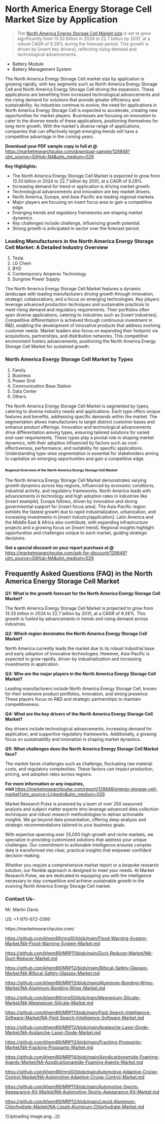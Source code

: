 <h1>North America Energy Storage Cell Market&nbsp;Size by Application</h1><blockquote><p>The <a href="https://marketresearchpulse.com/download-sample/129848?utm_source=GitHub-NA&amp;utm_medium=029">North America Energy Storage Cell Market size</a> is set to grow significantly from 13.33 billion in 2024 to 22.7 billion by 2031, at a robust CAGR of 9.28% during the forecast period. This growth is driven by [insert key drivers], reflecting rising demand and technological advancements.</p></blockquote><ul><li>Battery Module<li> Battery Management System</li></ul><p>The North America Energy Storage Cell market size by application is growing rapidly, with key segments such as North America Energy Storage Cell and North America Energy Storage Cell driving the expansion. These applications are benefiting from increased technological advancements and the rising demand for solutions that provide greater efficiency and sustainability. As industries continue to evolve, the need for applications in North America Energy Storage Cell is expected to accelerate, creating new opportunities for market players. Businesses are focusing on innovation to cater to the diverse needs of these applications, positioning themselves for long-term growth. With the market's diverse range of applications, companies that can effectively target emerging trends will have a competitive advantage in the coming years.</p><p><strong>Download your PDF sample copy in full at @ </strong><a href="https://marketresearchpulse.com/download-sample/129848?utm_source=GitHub-NA&amp;utm_medium=029">https://marketresearchpulse.com/download-sample/129848?utm_source=GitHub-NA&amp;utm_medium=029</a></p><p><strong>Key Highlights: </strong></p><ul><li>The North America Energy Storage Cell Market is expected to grow from 13.33 billion in 2024 to 22.7 billion by 2031, at a CAGR of 9.28%.</li><li>Increasing demand for trend or application is driving market growth.</li><li>Technological advancements and innovation are key market drivers.</li><li>North America, Europe, and Asia-Pacific are leading regional markets.</li><li>Major players are focusing on insert focus area to gain a competitive edge.</li><li>Emerging trends and regulatory frameworks are shaping market dynamics.</li><li>Key challenges include challenge, influencing growth potential.</li><li>Strong growth is anticipated in sector over the forecast period.</li></ul><h3>Leading Manufacturers in the North America Energy Storage Cell Market: A Detailed Industry Overview</h3><ol><li>Tesla</li><li>LG Chem</li><li>BYD</li><li>Contemporary Amperex Technology</li><li>Sungrow Power Supply</li></ol><div class="flex max-w-full flex-col flex-grow"><div class="min-h-8 text-message flex w-full flex-col items-end gap-2 whitespace-normal break-words [.text-message+&amp;]:mt-5" dir="auto" data-message-author-role="assistant" data-message-id="fd8432e4-4910-450d-b182-61b7bfb0a01f" data-message-model-slug="gpt-4o"><div class="flex w-full flex-col gap-1 empty:hidden first:pt-[3px]"><div class="markdown prose w-full break-words dark:prose-invert light"><p>The North America Energy Storage Cell Market features a dynamic landscape with leading manufacturers driving growth through innovation, strategic collaborations, and a focus on emerging technologies. Key players leverage advanced production techniques and sustainable practices to meet rising demand and regulatory requirements. Their portfolios often span diverse applications, catering to industries such as [insert industries]. Competitive differentiation is achieved through continuous investment in R&amp;D, enabling the development of innovative products that address evolving customer needs. Market leaders also focus on expanding their footprint via acquisitions, partnerships, and distribution networks. This competitive environment fosters advancements, positioning the North America Energy Storage Cell Market for sustained growth.</p></div></div></div></div><h3>North America Energy Storage Cell Market by Types</h3><ol><li>Family<li> Business<li> Power Grid<li> Communication Base Station<li> Data Center<li> Others</li></ol><div class="flex max-w-full flex-col flex-grow"><div class="min-h-8 text-message flex w-full flex-col items-end gap-2 whitespace-normal break-words [.text-message+&amp;]:mt-5" dir="auto" data-message-author-role="assistant" data-message-id="084470be-0bb7-4664-bddf-5156b4f41249" data-message-model-slug="gpt-4o-mini"><div class="flex w-full flex-col gap-1 empty:hidden first:pt-[3px]"><div class="markdown prose w-full break-words dark:prose-invert light"><p>The North America Energy Storage Cell Market is segmented by types, catering to diverse industry needs and applications. Each type offers unique features and benefits, addressing specific demands within the market. The segmentation allows manufacturers to target distinct customer bases and enhance product offerings. Innovation and technological advancements drive differentiation among types, ensuring tailored solutions for varied end-user requirements. These types play a pivotal role in shaping market dynamics, with their adoption influenced by factors such as cost-effectiveness, performance, and suitability for specific applications. Understanding type-wise segmentation is essential for stakeholders aiming to capitalize on emerging opportunities and gain a competitive edge.</p></div></div></div></div><h3><span style="font-size: 11px;">Regional Overview of the North America Energy Storage Cell Market</span></h3><div class="flex max-w-full flex-col flex-grow"><div class="min-h-8 text-message flex w-full flex-col items-end gap-2 whitespace-normal break-words [.text-message+&amp;]:mt-5" dir="auto" data-message-author-role="assistant" data-message-id="e9038762-ce64-4e30-91c9-9bd413514231" data-message-model-slug="gpt-4o-mini"><div class="flex w-full flex-col gap-1 empty:hidden first:pt-[3px]"><div class="markdown prose w-full break-words dark:prose-invert light"><p>The North America Energy Storage Cell Market demonstrates varying growth dynamics across key regions, influenced by economic conditions, industrial activity, and regulatory frameworks. North America leads with advancements in technology and high adoption rates in industries like [insert example]. Europe follows, driven by innovation and strong governmental support for [insert focus area]. The Asia-Pacific region exhibits the fastest growth due to rapid industrialization, urbanization, and increasing investments in [insert industry/application]. Latin America and the Middle East &amp; Africa also contribute, with expanding infrastructure projects and a growing focus on [insert trend]. Regional insights highlight opportunities and challenges unique to each market, guiding strategic decisions.</p></div></div></div></div><p><strong>Get a special discount on your report purchase at @ </strong><a href="https://marketresearchpulse.com/ask-for-discount/129848?utm_source=GitHub-NA&amp;utm_medium=029">https://marketresearchpulse.com/ask-for-discount/129848?utm_source=GitHub-NA&amp;utm_medium=029</a></p><h2>Frequently Asked Questions (FAQ) in the North America Energy Storage Cell Market</h2><p><strong>Q1: What is the growth forecast for the North America Energy Storage Cell Market?</strong></p><p>The North America Energy Storage Cell Market is projected to grow from 13.33 billion in 2024 to 22.7 billion by 2031, at a CAGR of 9.28%. This growth is fueled by advancements in trends and rising demand across industries.</p><p><strong>Q2: Which region dominates the North America Energy Storage Cell Market?</strong></p><p>North America currently leads the market due to its robust industrial base and early adoption of innovative technologies. However, Asia-Pacific is expected to grow rapidly, driven by industrialization and increasing investments in application.</p><p><strong>Q3: Who are the major players in the North America Energy Storage Cell Market?</strong></p><p>Leading manufacturers include North America Energy Storage Cell, known for their extensive product portfolios, innovation, and strong presence. These players focus on R&amp;D and strategic partnerships to maintain competitiveness.</p><p><strong>Q4: What are the key drivers of the North America Energy Storage Cell Market?</strong></p><p>Key drivers include technological advancements, increasing demand for application, and supportive regulatory frameworks. Additionally, a growing focus on sustainability and innovation is shaping market dynamics.</p><p><strong>Q5: What challenges does the North America Energy Storage Cell Market face?</strong></p><p>The market faces challenges such as challenge, fluctuating raw material costs, and regulatory complexities. These factors can impact production, pricing, and adoption rates across regions.</p><p><strong>For more information or any inquiries, visit&nbsp;</strong><a href="https://marketresearchpulse.com/report/129848/energy-storage-cell-market?utm_source=Linkedin&utm_medium=029">https://marketresearchpulse.com/report/129848/energy-storage-cell-market?utm_source=Linkedin&utm_medium=029</a></p><p>Market Research Pulse is powered by a team of over 250 seasoned analysts and subject matter experts who leverage advanced data collection techniques and robust research methodologies to deliver actionable insights. We go beyond data presentation, offering deep analysis and strategic recommendations tailored to your business goals.</p><p>With expertise spanning over 25,000 high-growth and niche markets, we specialize in providing customized solutions that address your unique challenges. Our commitment to actionable intelligence ensures complex data is transformed into clear, practical insights that empower confident decision-making.</p><p>Whether you require a comprehensive market report or a bespoke research solution, our flexible approach is designed to meet your needs. At Market Research Pulse, we are dedicated to equipping you with the intelligence necessary to stay competitive and achieve sustainable growth in the evolving North America Energy Storage Cell market.</p><h3><strong>Contact Us-</strong></h3><p>Mr. Martin Davis</p><p>US: +1-970-672-0390</p><p>https://marketresearchpulse.com/</p><p><a href="https://github.com/khem89/mrp10/blob/main/Flood-Warning-System-Market/NA-Flood-Warning-System-Market.md">https://github.com/khem89/mrp10/blob/main/Flood-Warning-System-Market/NA-Flood-Warning-System-Market.md</a></p><p><a href="https://github.com/khem89/MRP11/blob/main/Duct-Reducer-Market/NA-Duct-Reducer-Market.md">https://github.com/khem89/MRP11/blob/main/Duct-Reducer-Market/NA-Duct-Reducer-Market.md</a></p><p><a href="https://github.com/khem89/MRP12/blob/main/Bifocal-Safety-Glasses-Market/NA-Bifocal-Safety-Glasses-Market.md">https://github.com/khem89/MRP12/blob/main/Bifocal-Safety-Glasses-Market/NA-Bifocal-Safety-Glasses-Market.md</a></p><p><a href="https://github.com/khem89/MRP13/blob/main/Aluminum-Bonding-Wires-Market/NA-Aluminum-Bonding-Wires-Market.md">https://github.com/khem89/MRP13/blob/main/Aluminum-Bonding-Wires-Market/NA-Aluminum-Bonding-Wires-Market.md</a></p><p><a href="https://github.com/khem89/mrp10/blob/main/Magnesium-Silicate-Market/NA-Magnesium-Silicate-Market.md">https://github.com/khem89/mrp10/blob/main/Magnesium-Silicate-Market/NA-Magnesium-Silicate-Market.md</a></p><p><a href="https://github.com/khem89/MRP11/blob/main/Paid-Search-Intelligence-Software-Market/NA-Paid-Search-Intelligence-Software-Market.md">https://github.com/khem89/MRP11/blob/main/Paid-Search-Intelligence-Software-Market/NA-Paid-Search-Intelligence-Software-Market.md</a></p><p><a href="https://github.com/khem89/MRP12/blob/main/Avalanche-Laser-Diode-Market/NA-Avalanche-Laser-Diode-Market.md">https://github.com/khem89/MRP12/blob/main/Avalanche-Laser-Diode-Market/NA-Avalanche-Laser-Diode-Market.md</a></p><p><a href="https://github.com/khem89/MRP13/blob/main/Fracking-Proppants-Market/NA-Fracking-Proppants-Market.md">https://github.com/khem89/MRP13/blob/main/Fracking-Proppants-Market/NA-Fracking-Proppants-Market.md</a></p><p><a href="https://github.com/khem89/MRP14/blob/main/Azodicarbonamide-Foaming-Agents-Market/NA-Azodicarbonamide-Foaming-Agents-Market.md">https://github.com/khem89/MRP14/blob/main/Azodicarbonamide-Foaming-Agents-Market/NA-Azodicarbonamide-Foaming-Agents-Market.md</a></p><p><a href="https://github.com/khem89/mrp10/blob/main/Automotive-Adaptive-Cruise-Control-Market/NA-Automotive-Adaptive-Cruise-Control-Market.md">https://github.com/khem89/mrp10/blob/main/Automotive-Adaptive-Cruise-Control-Market/NA-Automotive-Adaptive-Cruise-Control-Market.md</a></p><p><a href="https://github.com/khem89/MRP11/blob/main/Automotive-Sports-Appearance-Kit-Market/NA-Automotive-Sports-Appearance-Kit-Market.md">https://github.com/khem89/MRP11/blob/main/Automotive-Sports-Appearance-Kit-Market/NA-Automotive-Sports-Appearance-Kit-Market.md</a></p><p><a href="https://github.com/khem89/MRP12/blob/main/Liquid-Aluminum-Chlorhydrate-Market/NA-Liquid-Aluminum-Chlorhydrate-Market.md">https://github.com/khem89/MRP12/blob/main/Liquid-Aluminum-Chlorhydrate-Market/NA-Liquid-Aluminum-Chlorhydrate-Market.md</a></p>
![Uploading image.png…]()
